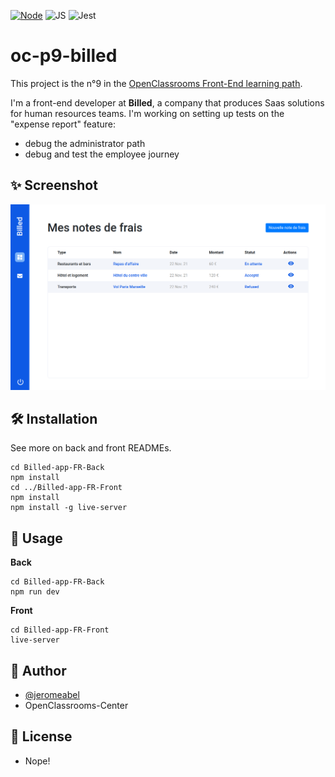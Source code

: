 [![Node](https://img.shields.io/badge/nodejs-333333?logo=nodedotjs)](https://nodejs.org/)
![JS](https://img.shields.io/badge/JS-000?logo=javascript)
![Jest](https://img.shields.io/badge/Jest-BC1224?logo=jest)

# oc-p9-billed
This project is the n°9 in the [OpenClassrooms Front-End learning path](https://openclassrooms.com/fr/paths/516-developpeur-dapplication-javascript-react).

I'm a front-end developer at **Billed**, a company that produces Saas solutions for human resources teams. I'm working on setting up tests on the "expense report" feature:
- debug the administrator path
- debug and test the employee journey

## ✨ Screenshot
![Screenshot](screen.png)

## 🛠️ Installation
See more on back and front READMEs.

```
cd Billed-app-FR-Back
npm install
cd ../Billed-app-FR-Front
npm install
npm install -g live-server
```

## 🚀 Usage

**Back**
```
cd Billed-app-FR-Back
npm run dev
```

**Front**
```
cd Billed-app-FR-Front
live-server
```

## 👤 Author
- [@jeromeabel](https://github.com/jeromeabel)
- OpenClassrooms-Center

## 📝 License
- Nope!